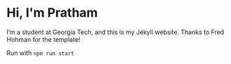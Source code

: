 # Hi, I'm Pratham
I’m a student at Georgia Tech, and this is my Jekyll website. Thanks to Fred Hohman for the template!

Run with  `npm run start`
